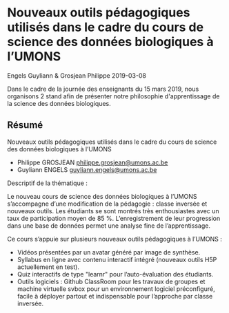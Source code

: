 Nouveaux outils pédagogiques utilisés dans le cadre du cours de science des données biologiques à l’UMONS
================
Engels Guyliann & Grosjean Philippe
2019-03-08

Dans le cadre de la journée des enseignants du 15 mars 2019, nous organisons 2 stand afin de présenter notre philosophie d'apprentissage de la science des données biologiques.

Résumé
------

Nouveaux outils pédagogiques utilisés dans le cadre du cours de science des données biologiques à l’UMONS

-   Philippe GROSJEAN <philippe.grosjean@umons.ac.be>
-   Guyliann ENGELS <guyliann.engels@umons.ac.be>

Descriptif de la thématique :

Le nouveau cours de science des données biologiques à l’UMONS s’accompagne d’une modification de la pédagogie : classe inversée et nouveaux outils. Les étudiants se sont montrés très enthousiastes avec un taux de participation moyen de 85 %. L’enregistrement de leur progression dans une base de données permet une analyse fine de l’apprentissage.

Ce cours s’appuie sur plusieurs nouveaux outils pédagogiques à l’UMONS :

-   Vidéos présentées par un avatar généré par image de synthèse.
-   Syllabus en ligne avec contenu interactif intégré (nouveaux outils H5P actuellement en test).
-   Quiz interactifs de type "learnr" pour l’auto-évaluation des étudiants.
-   Outils logiciels : Github ClassRoom pour les travaux de groupes et machine virtuelle svbox pour un environnement logiciel préconfiguré, facile à déployer partout et indispensable pour l’approche par classe inversée.
